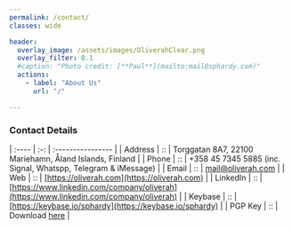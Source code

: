 ```yaml
---
permalink: /contact/
classes: wide

header:
  overlay_image: /assets/images/OliverahClear.png
  overlay_filter: 0.1
  #caption: "Photo credit: [**Paul**](mailto:mail@sphardy.com)"
  actions:
    - label: "About Us"
      url: "/"

---
```


### Contact Details


| :---- | :-: | :---------------- |
| Address | :: | Torggatan 8A7, 22100 Mariehamn, Åland Islands, Finland |
| Phone | :: | +358 45 7345 5885  (inc. Signal, Whatspp, Telegram & iMessage) |
| Email | :: | [mail@oliverah.com](mailto:mail@oliverah.com) |
| Web   | :: | [https://oliverah.com](https://oliverah.com) |
| LinkedIn | :: | [https://www.linkedin.com/company/oliverah](https://www.linkedin.com/company/oliverah) |
| Keybase | :: | [https://keybase.io/sphardy](https://keybase.io/sphardy) |
| PGP Key | :: | Download [here](/assets/docs/oliverah_pgp_key.asc) |

